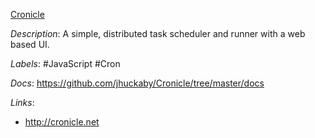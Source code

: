 [Cronicle](https://github.com/jhuckaby/Cronicle)

*Description*: A simple, distributed task scheduler and runner with a web based UI.

*Labels*: #JavaScript #Cron

*Docs*: https://github.com/jhuckaby/Cronicle/tree/master/docs

*Links*:
  - http://cronicle.net
